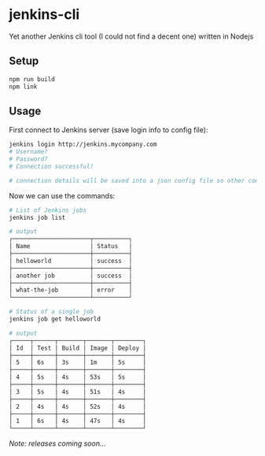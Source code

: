 # jenkins-cli
Yet another Jenkins cli tool (I could not find a decent one) written in Nodejs

## Setup

```sh
npm run build
npm link
```

## Usage

First connect to Jenkins server (save login info to config file):

```sh
jenkins login http://jenkins.mycompany.com
# Username?
# Password?
# Connection successful!

# connection details will be saved into a json config file so other commands can use it
```

Now we can use the commands:

```sh
# List of Jenkins jobs
jenkins job list

# output
┌──────────────────────┬──────────┐
│ Name                 │ Status   │
├──────────────────────┼──────────┤
│ helloworld           │ success  │
├──────────────────────┼──────────┤
│ another job          │ success  │
├──────────────────────┼──────────┤
│ what-the-job         │ error    │
└──────────────────────┴──────────┘

# Status of a single job
jenkins job get helloworld

# output
┌─────┬──────┬───────┬───────┬────────┐
│ Id  │ Test │ Build │ Image │ Deploy │
├─────┼──────┼───────┼───────┼────────┤
│ 5   │ 6s   │ 3s    │ 1m    │ 5s     │
├─────┼──────┼───────┼───────┼────────┤
│ 4   │ 5s   │ 4s    │ 53s   │ 5s     │
├─────┼──────┼───────┼───────┼────────┤
│ 3   │ 5s   │ 4s    │ 51s   │ 4s     │
├─────┼──────┼───────┼───────┼────────┤
│ 2   │ 4s   │ 4s    │ 52s   │ 4s     │
├─────┼──────┼───────┼───────┼────────┤
│ 1   │ 6s   │ 4s    │ 47s   │ 4s     │
└─────┴──────┴───────┴───────┴────────┘
```

  *Note: releases coming soon...*
